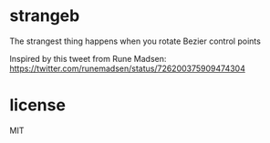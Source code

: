 # strangeb

The strangest thing happens when you rotate Bezier control points

Inspired by this tweet from Rune Madsen: https://twitter.com/runemadsen/status/726200375909474304

# license

MIT
